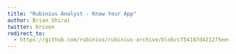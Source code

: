 ```yaml
---
title: "Rubinius Analyst - Know Your App"
author: Brian Shirai
twitter: brixen
redirect_to:
  - https://github.com/rubinius/rubinius-archive/blob/cf54187d421275eec7d2db0abd5d4c059755b577/_posts/2015-11-04-rubinius-analyst-know-your-app.markdown
---
```


